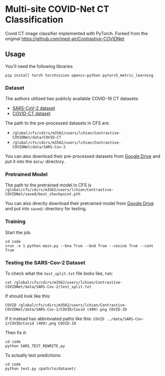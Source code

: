 # Multi-site COVID-Net CT Classification
Covid CT image classifier implemented with PyTorch. Forked from the original https://github.com/med-air/Contrastive-COVIDNet

## Usage

You'll need the following libraries
```shell
pip install torch torchvision opencv-python pytorch_metric_learning
```

### Dataset

The authors utilized two publicly available COVID-19 CT datasets:

- [SARS-CoV-2 dataset](https://www.medrxiv.org/content/10.1101/2020.04.24.20078584v3)
- [COVID-CT dataset](http://arxiv.org/abs/2003.13865)

The path to the pre-processed datasets in CFS are:
- `/global/cfs/cdirs/m3562/users/lchien/Contrastive-COVIDNet/data/COVID-CT`
- `/global/cfs/cdirs/m3562/users/lchien/Contrastive-COVIDNet/data/SARS-Cov-2`

You can also download their pre-processed datasets from [Google Drive](https://drive.google.com/file/d/1JBp9RH9-yBEdtkNYDi6wWL79o62JD5Td/view?usp=sharing) and put it into the `data/` directory.

### Pretrained Model

The path to the pretrained model in CFS is `/global/cfs/cdirs/m3562/users/lchien/Contrastive-COVIDNet/saved/best_checkpoint.pth`

You can also directly download their pretrained model from [Google Drive](https://drive.google.com/file/d/1ZwtxF4c_pvyv_uyE4Zx4_bNNHQx7Y_Ao/view?usp=sharing) and put into `saved/` directory for testing.

### Training

Start the job.
```shell
cd code
srun -n 1 python main.py --bna True --bnd True --cosine True --cont True
```

### Testing the SARS-Cov-2 Dataset
To check what the `test_split.txt` file looks like, run:
```shell
cat /global/cfs/cdirs/m3562/users/lchien/Contrastive-COVIDNet/data/SARS-Cov-2/test_split.txt
```
If should look like this:

`COVID /global/cfs/cdirs/m3562/users/lchien/Contrastive-COVIDNet/data/SARS-Cov-2/COVID/Covid (409).png COVID-19`

If it instead has abbreviated paths like this: 
`COVID ../data/SARS-Cov-2/COVID/Covid (409).png COVID-19`

Then fix it:
```shell
cd code
python SARS_TEST_REWRITE.py
```

To actually test predictions:
```shell
cd code
python test.py /path/to/dataset/
```
